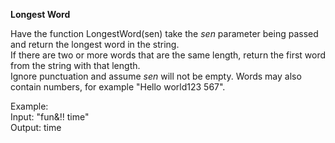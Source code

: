 **Longest Word**

Have the function LongestWord(sen) take the *sen* parameter being passed and return the longest word in the string.  
If there are two or more words that are the same length, return the first word from the string with that length.  
Ignore punctuation and assume *sen* will not be empty. Words may also contain numbers, for example "Hello world123 567".

Example:  
Input: "fun&!! time"  
Output: time
